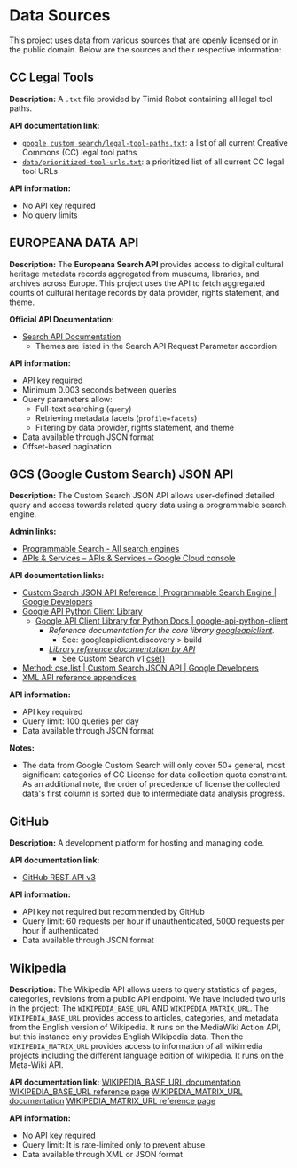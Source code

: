 # Data Sources

This project uses data from various sources that are openly licensed or in the
public domain. Below are the sources and their respective information:


## CC Legal Tools

**Description:** A `.txt` file provided by Timid Robot containing all legal
tool paths.

**API documentation link:**
- [`google_custom_search/legal-tool-paths.txt`][tools-paths]: a list of all
  current Creative Commons (CC) legal tool paths
- [`data/prioritized-tool-urls.txt`][prioritized-tool-urls]: a prioritized list
  of all current CC legal tool URLs

**API information:**
- No API key required
- No query limits

[tools-paths]:data/legal-tool-paths.txt
[prioritized-tool-urls]: data/prioritized-tool-urls.txt


## EUROPEANA DATA API

**Description:**
The **Europeana Search API** provides access to digital cultural heritage metadata records aggregated from museums, libraries, and archives across Europe. This project uses the API to fetch aggregated counts of cultural heritage records by data provider, rights statement, and theme.

**Official API Documentation:**
- [Search API Documentation](https://europeana.atlassian.net/wiki/spaces/EF/pages/2385739812/Search+API+Documentation)
  - Themes are listed in the Search API Request Parameter accordion

**API information:**
- API key required
- Minimum 0.003 seconds between queries
- Query parameters allow:
  - Full-text searching (`query`)
  - Retrieving metadata facets (`profile=facets`)
  - Filtering by data provider, rights statement, and theme
- Data available through JSON format
- Offset-based pagination


## GCS (Google Custom Search) JSON API

**Description:** The Custom Search JSON API allows user-defined detailed query
and access towards related query data using a programmable search engine.

**Admin links:**
- [Programmable Search - All search engines][gcs-admin]
- [APIs & Services – APIs & Services – Google Cloud console][google-api-admin]

**API documentation links:**
- [Custom Search JSON API Reference | Programmable Search Engine | Google
  Developers][google-json]
- [Google API Python Client Library][google-api-python]
  - [Google API Client Library for Python Docs |
    google-api-python-client][google-api-python]
    - _Reference documentation for the core library
      [googleapiclient][googleapiclient]._
      - See: googleapiclient.discovery > build
    - _[Library reference documentation by API][gcs-library-ref]_
      - See Custom Search v1 [cse()][gcs-cse]
- [Method: cse.list | Custom Search JSON API | Google Developers][cse-list]
- [XML API reference appendices][reference-appendix]

**API information:**
- API key required
- Query limit: 100 queries per day
- Data available through JSON format

**Notes:**
- The data from Google Custom Search will only cover 50+ general, most
  significant categories of CC License for data collection quota constraint.
  As an additional note, the order of precedence of license the collected
  data's first column is sorted due to intermediate data analysis progress.

[gcs-admin]: https://programmablesearchengine.google.com/controlpanel/all
[google-api-admin]: https://console.cloud.google.com/apis/dashboard
[google-json]: https://developers.google.com/custom-search/v1/reference/rest
[google-api-python]: https://github.com/googleapis/google-api-python-client
[googleapiclient]: http://googleapis.github.io/google-api-python-client/docs/epy/index.html
[gcs-library-ref]: https://googleapis.github.io/google-api-python-client/docs/dyn/
[gcs-cse]: https://googleapis.github.io/google-api-python-client/docs/dyn/customsearch_v1.cse.html
[cse-list]: https://developers.google.com/custom-search/v1/reference/rest/v1/cse/list
[reference-appendix]: https://developers.google.com/custom-search/docs/xml_results_appendices


## GitHub

**Description:** A development platform for hosting and managing code.

**API documentation link:**
- [GitHub REST API v3](https://docs.github.com/en/rest)

**API information:**
- API key not required but recommended by GitHub
- Query limit: 60 requests per hour if unauthenticated,
  5000 requests per hour if authenticated
- Data available through JSON format

## Wikipedia

**Description:** The Wikipedia API allows users to query statistics of pages,
categories, revisions from a public API endpoint. We have included two urls in
the project: The `WIKIPEDIA_BASE_URL` AND `WIKIPEDIA_MATRIX_URL`. The
`WIKIPEDIA_BASE_URL` provides access to articles, categories, and metadata from
the English version of Wikipedia. It runs on the MediaWiki Action API, but this
instance only provides English Wikipedia data. Then the `WIKIPEDIA_MATRIX_URL`
provides access to information of all wikimedia projects including the different
language edition of wikipedia. It runs on the Meta-Wiki API.

**API documentation link:**
[WIKIPEDIA_BASE_URL documentation](https://en.wikipedia.org/w/api.php)
[WIKIPEDIA_BASE_URL reference page](https://www.mediawiki.org/wiki/API:Main_page)
[WIKIPEDIA_MATRIX_URL documentation](https://meta.wikimedia.org/w/api.php)
[WIKIPEDIA_MATRIX_URL reference page](https://www.mediawiki.org/wiki/API:Sitematrix)

**API information:**
- No API key required
- Query limit: It is rate-limited only to prevent abuse
- Data available through XML or JSON format
